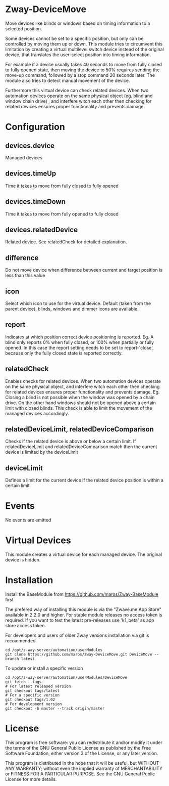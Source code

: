 # Zway-DeviceMove

Move devices like blinds or windows based on timing information to a selected
position.

Some devices cannot be set to a specific position, but only can be controlled
by moving them up or down. This module tries to circumvent this limitation by
creating a virtual multilevel switch device instead of the original device,
that translates the user-select position into timing information.

For example if a device usually takes 40 seconds to move from fully closed to
fully opened state, then moving the device to 50% requires sending the
move-up command, followed by a stop command 20 seconds later. The module also
tries to detect manual movement of the device.

Furthermore this virtual device can check related devices. When two automation
devices operate on the same physical object (eg. blind and window chain drive)
, and interfere witch each other then checking for related devices ensures
proper functionality and prevents damage.

# Configuration

## devices.device

Managed devices

## devices.timeUp

Time it takes to move from fully closed to fully opened

## devices.timeDown

Time it takes to move from fully opened to fully closed

## devices.relatedDevice

Related device. See relatedCheck for detailed explanation.

## difference

Do not move device when difference between current and target position is less than this value

## icon

Select which icon to use for the virtual device. Default (taken from the
parent device), blinds, windows and dimmer icons are available.

## report

Indicates at which position correct device positioning is reported.
Eg. A blind only reports 0% when fully closed, or 100% when partially or fully
opened. In this case the report setting needs to be set to report-'close',
because only the fully closed state is reported correctly.

## relatedCheck

Enables checks for related devices. When two automation devices operate
on the same physical object, and interfere witch each other then checking
for related devices ensures proper functionality and prevents damage.
Eg. Closing a blind is not possible when the window was opened by a chain
drive. On the other hand windows should not be opened above a certain
limit with closed blinds. This check is able to limit the movement of the
managed devices accordingly.

## relatedDeviceLimit, relatedDeviceComparison

Checks if the related device is above or below a certain limit. If
relatedDeviceLimit and relatedDeviceComparison match then the current device
is limited by the deviceLimit

## deviceLimit

Defines a limit for the current device if the related device position is
within a certain limit.

# Events

No events are emitted

# Virtual Devices

This module creates a virtual device for each managed device. The original
device is hidden.

# Installation

Install the BaseModule from https://github.com/maros/Zway-BaseModule first

The prefered way of installing this module is via the "Zwave.me App Store"
available in 2.2.0 and higher. For stable module releases no access token is
required. If you want to test the latest pre-releases use 'k1_beta' as
app store access token.

For developers and users of older Zway versions installation via git is
recommended.

```shell
cd /opt/z-way-server/automation/userModules
git clone https://github.com/maros/Zway-DeviceMove.git DeviceMove --branch latest
```

To update or install a specific version
```shell
cd /opt/z-way-server/automation/userModules/DeviceMove
git fetch --tags
# For latest released version
git checkout tags/latest
# For a specific version
git checkout tags/1.02
# For development version
git checkout -b master --track origin/master
```

# License

This program is free software: you can redistribute it and/or modify
it under the terms of the GNU General Public License as published by
the Free Software Foundation, either version 3 of the License, or any
later version.

This program is distributed in the hope that it will be useful,
but WITHOUT ANY WARRANTY; without even the implied warranty of
MERCHANTABILITY or FITNESS FOR A PARTICULAR PURPOSE. See the
GNU General Public License for more details.
